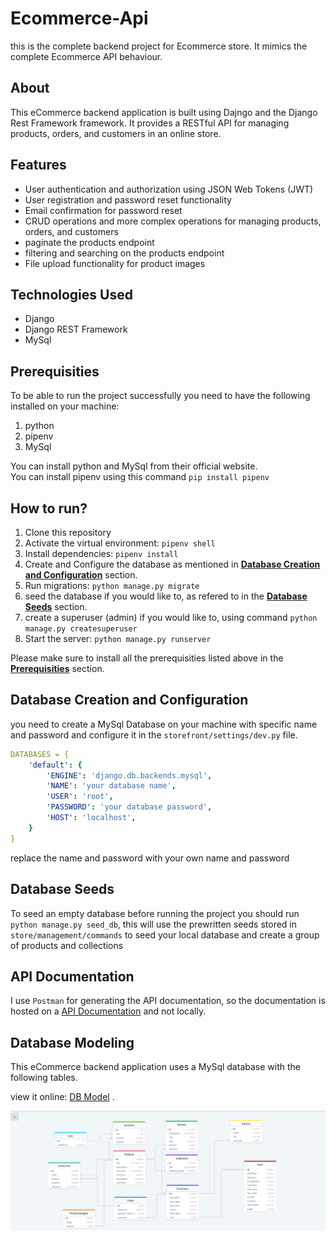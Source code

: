 # Ecommerce-Api

this is the complete backend project for Ecommerce store. It mimics the complete Ecommerce API behaviour.

## About

This eCommerce backend application is built using Dajngo and the Django Rest Framework framework. It provides a RESTful API for managing products, orders, and customers in an online store.

## Features

- User authentication and authorization using JSON Web Tokens (JWT)
- User registration and password reset functionality
- Email confirmation for password reset
- CRUD operations and more complex operations for managing products, orders, and customers
- paginate the products endpoint
- filtering and searching on the products endpoint
- File upload functionality for product images

## Technologies Used

- Django
- Django REST Framework
- MySql

## Prerequisities

To be able to run the project successfully you need to have the following installed on your machine:

1. python
2. pipenv
3. MySql

You can install python and MySql from their official website.\
You can install pipenv using this command `pip install pipenv`

## How to run?

1. Clone this repository
2. Activate the virtual environment: `pipenv shell`
3. Install dependencies: `pipenv install`
4. Create and Configure the database as mentioned in [**Database Creation and Configuration**](#database-creation-and-configuration) section.
5. Run migrations: `python manage.py migrate`
6. seed the database if you would like to, as refered to in the [**Database Seeds**](#database-seeds) section.
7. create a superuser (admin) if you would like to, using command `python manage.py createsuperuser`
8. Start the server: `python manage.py runserver`

Please make sure to install all the prerequisities listed above in the [**Prerequisities**](#prerequisities) section.

## Database Creation and Configuration

you need to create a MySql Database on your machine with specific name and password and configure it in the `storefront/settings/dev.py` file.

```yaml
DATABASES = {
    'default': {
        'ENGINE': 'django.db.backends.mysql',
        'NAME': 'your database name',
        'USER': 'root',
        'PASSWORD': 'your database password',
        'HOST': 'localhost',
    }
}
```

replace the name and password with your own name and password

## Database Seeds

To seed an empty database before running the project you should run `python manage.py seed_db`, this will use the prewritten seeds stored in \
`store/management/commands` to seed your local database and create a group of products and collections

## API Documentation

I use `Postman` for generating the API documentation, so the documentation is hosted on a [API Documentation](https://documenter.getpostman.com/view/24318609/2s93JwMghA) and not locally.

## Database Modeling

This eCommerce backend application uses a MySql database with the following tables.

view it online: [DB Model](https://dbdiagram.io/d/6062e295ecb54e10c33de73e) .

![image](Github-images/database_modeling.png)
